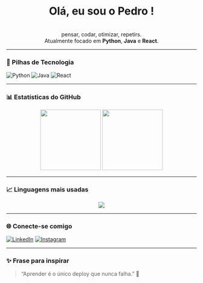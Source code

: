 <h1 align="center">Olá, eu sou o Pedro !</h1>

<p align="center">
<br>pensar, codar, otimizar, repetirs.</br>
Atualmente focado em <strong>Python</strong>, <strong>Java</strong> e <strong>React</strong>.
</p>

---

### 🚀 Pilhas de Tecnologia 

![Python](https://img.shields.io/badge/Python-3776AB?style=for-the-badge&logo=python&logoColor=white)
![Java](https://img.shields.io/badge/Java-007396?style=for-the-badge&logo=java&logoColor=white)
![React](https://img.shields.io/badge/React-20232A?style=for-the-badge&logo=react&logoColor=61DAFB)

---

### 📊 Estatísticas do GitHub

<div align="center">
  <img height="160em" src="https://github-readme-stats.vercel.app/api?username=Pedrocarvalhon&show_icons=true&theme=tokyonight&count_private=true"/>
  <img height="160em" src="https://github-readme-streak-stats.herokuapp.com/?user=Pedrocarvalhon&theme=tokyonight"/>
</div>

---

### 📈 Linguagens mais usadas

<div align="center">
  <img src="https://github-readme-stats.vercel.app/api/top-langs/?username=Pedrocarvalhon&layout=compact&theme=tokyonight" />
</div>

---

### 🌐 Conecte-se comigo

[![LinkedIn](https://img.shields.io/badge/LinkedIn-0077B5?style=for-the-badge&logo=linkedin&logoColor=white)](https://www.linkedin.com/in/pedro-carvalho-turibio-78158337a/)
[![Instagram](https://img.shields.io/badge/Instagram-E4405F?style=for-the-badge&logo=instagram&logoColor=white)](https://www.instagram.com/_pedrocarvalhot/)

---

### ✨ Frase para inspirar

> “Aprender é o único deploy que nunca falha.” 🚀
